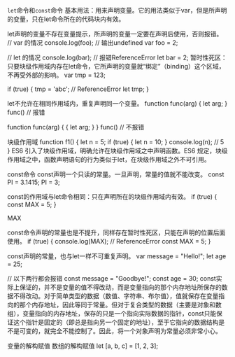 `let`命令和`const`命令
基本用法：用来声明变量。它的用法类似于var，但是所声明的变量，只在let命令所在的代码块内有效。

 let声明的变量不存在变量提示，所声明的变量一定要在声明后使用，否则报错。
 // var 的情况
console.log(foo); // 输出undefined
var foo = 2;

// let 的情况
console.log(bar); // 报错ReferenceError
let bar = 2;
暂时性死区：只要块级作用域内存在let命令，它所声明的变量就“绑定”（binding）这个区域，不再受外部的影响。
var tmp = 123;

if (true) {
  tmp = 'abc'; // ReferenceError
  let tmp;
}

let不允许在相同作用域内，重复声明同一个变量。
function func(arg) {
  let arg;
}
func() // 报错

function func(arg) {
  {
    let arg;
  }
}
func() // 不报错

块级作用域
function f1() {
  let n = 5;
  if (true) {
    let n = 10;
  }
  console.log(n); // 5
}
ES6 引入了块级作用域，明确允许在块级作用域之中声明函数。ES6 规定，块级作用域之中，函数声明语句的行为类似于let，在块级作用域之外不可引用。

const命令
const声明一个只读的常量。一旦声明，常量的值就不能改变。
const PI = 3.1415;
PI = 3;


const的作用域与let命令相同：只在声明所在的块级作用域内有效。
if (true) {
  const MAX = 5;
}

MAX

const命令声明的常量也是不提升，同样存在暂时性死区，只能在声明的位置后面使用。
if (true) {
  console.log(MAX); // ReferenceError
  const MAX = 5;
}

const声明的常量，也与let一样不可重复声明。
var message = "Hello!";
let age = 25;

// 以下两行都会报错
const message = "Goodbye!";
const age = 30;
const实际上保证的，并不是变量的值不得改动，而是变量指向的那个内存地址所保存的数据不得改动。对于简单类型的数据（数值、字符串、布尔值），值就保存在变量指向的那个内存地址，因此等同于常量。但对于复合类型的数据（主要是对象和数组），变量指向的内存地址，保存的只是一个指向实际数据的指针，const只能保证这个指针是固定的（即总是指向另一个固定的地址），至于它指向的数据结构是不是可变的，就完全不能控制了。因此，将一个对象声明为常量必须非常小心。


变量的解构赋值
数组的解构赋值
let [a, b, c] = [1, 2, 3];
